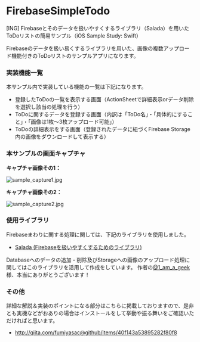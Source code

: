 # FirebaseSimpleTodo
[ING] Firebaseとそのデータを扱いやすくするライブラリ（Salada）を用いたToDoリストの簡易サンプル（iOS Sample Study: Swift）

Firebaseのデータを扱い易くするライブラリを用いた、画像の複数アップロード機能付きのToDoリストのサンプルアプリになります。

### 実装機能一覧

本サンプル内で実装している機能の一覧は下記になります。

+ 登録したToDoの一覧を表示する画面（ActionSheetで詳細表示orデータ削除を選択し該当の処理を行う）
+ ToDoに関するデータを登録する画面（内訳は「ToDo名」・「具体的にすること」・「画像は1枚～3枚アップロード可能」）
+ ToDoの詳細表示をする画面（登録されたデータに紐づくFirebase Storage内の画像をダウンロードして表示する）

### 本サンプルの画面キャプチャ

__キャプチャ画像その1：__

![sample_capture1.jpg](https://qiita-image-store.s3.amazonaws.com/0/17400/f3971006-0437-89f3-a4e7-908aed2105be.jpeg)

__キャプチャ画像その2：__

![sample_capture2.jpg](https://qiita-image-store.s3.amazonaws.com/0/17400/57b0f1e9-9d26-4fdc-2b1d-dbd198c0206a.jpeg)

### 使用ライブラリ

Firebaseまわりに関する処理に関しては、下記のライブラリを使用しました。

+ [Salada (Firebaseを扱いやすくするためのライブラリ)](https://github.com/1amageek/Salada)

Databaseへのデータの追加・削除及びStorageへの画像のアップロード処理に関してはこのライブラリを活用して作成をしています。
作者の[@1_am_a_geek](https://twitter.com/1_am_a_geek)様、本当にありがとうございます！

### その他

詳細な解説＆実装のポイントになる部分はこちらに掲載しておりますので、是非とも実機などがおありの場合はインストールをして挙動や振る舞いをご確認いただければと思います。

+ http://qiita.com/fumiyasac@github/items/40f143a53895282f80f8
